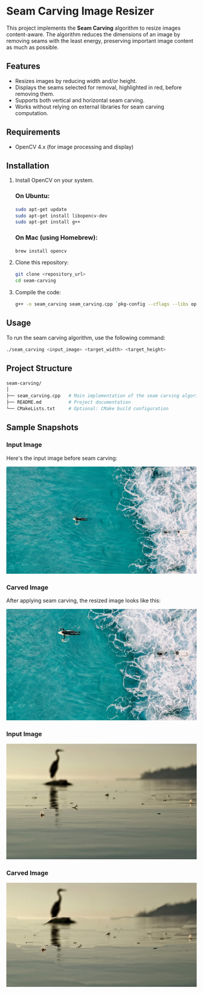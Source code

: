 # Seam Carving Image Resizer

This project implements the **Seam Carving** algorithm to resize images content-aware. The algorithm reduces the dimensions of an image by removing seams with the least energy, preserving important image content as much as possible.

## Features

- Resizes images by reducing width and/or height.
- Displays the seams selected for removal, highlighted in red, before removing them.
- Supports both vertical and horizontal seam carving.
- Works without relying on external libraries for seam carving computation.

## Requirements

- OpenCV 4.x (for image processing and display)

## Installation

1. Install OpenCV on your system.

    ### On Ubuntu:
    ```bash
    sudo apt-get update
    sudo apt-get install libopencv-dev
    sudo apt-get install g++
    ```

    ### On Mac (using Homebrew):
    ```bash
    brew install opencv
    ```

2. Clone this repository:
    ```bash
    git clone <repository_url>
    cd seam-carving
    ```

3. Compile the code:

    ```bash
    g++ -o seam_carving seam_carving.cpp `pkg-config --cflags --libs opencv4`
    ```

## Usage

To run the seam carving algorithm, use the following command:

```bash
./seam_carving <input_image> <target_width> <target_height>
```

## Project Structure

```graphql
seam-carving/
│
├── seam_carving.cpp   # Main implementation of the seam carving algorithm
├── README.md          # Project documentation
└── CMakeLists.txt     # Optional: CMake build configuration
```


## Sample Snapshots

### Input Image

Here's the input image before seam carving:

![Original Image](images/sample1.jpeg)

### Carved Image

After applying seam carving, the resized image looks like this:

![Carved Image](images/carved_image2.jpeg)


### Input Image

![Original Image](images/sample5.jpeg)

### Carved Image

![Carved Image](images/carved_image.jpeg)